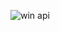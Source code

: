 
![win api](https://github.com/Roger8/win32api-tourial2/tree/master//winapi_with_class6/p1.jpg "windows1")
